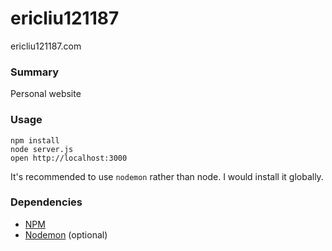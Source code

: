 ericliu121187
=====================

ericliu121187.com

### Summary

Personal website

### Usage

```
npm install
node server.js
open http://localhost:3000
```

It's recommended to use `nodemon` rather than node. I would install it globally.

### Dependencies

* [NPM](https://www.npmjs.com/)
* [Nodemon](https://github.com/remy/nodemon) (optional)
